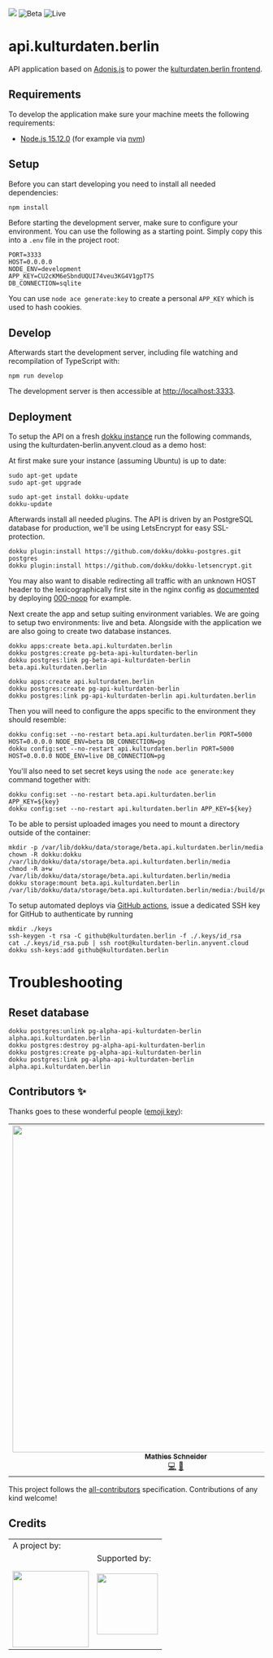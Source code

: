 ![](https://img.shields.io/badge/Built%20with%20%E2%9D%A4%EF%B8%8F-at%20Technologiestiftung%20Berlin-blue) ![Beta](https://github.com/technologiestiftung/kulturdaten-api/workflows/Deploy%3A%20Beta/badge.svg) ![Live](https://github.com/technologiestiftung/kulturdaten-api/workflows/Deploy%3A%20Live/badge.svg)

# api.kulturdaten.berlin

API application based on [Adonis.js](https://preview.adonisjs.com/) to power the [kulturdaten.berlin frontend](https://github.com/technologiestiftung/kulturdaten-frontend).

## Requirements

To develop the application make sure your machine meets the following requirements:

- [Node.js 15.12.0](https://nodejs.org/en/) (for example via [nvm](https://github.com/nvm-sh/nvm))

## Setup

Before you can start developing you need to install all needed dependencies:

```sh
npm install
```

Before starting the development server, make sure to configure your environment. You can use the following as a starting point. Simply copy this into a `.env` file in the project root:

```
PORT=3333
HOST=0.0.0.0
NODE_ENV=development
APP_KEY=CU2cKM6eSbndUQUI74veu3KG4V1gpT7S
DB_CONNECTION=sqlite
```

You can use `node ace generate:key` to create a personal `APP_KEY` which is used to hash cookies.

## Develop

Afterwards start the development server, including file watching and recompilation of TypeScript with:

```
npm run develop
```

The development server is then accessible at [http://localhost:3333](localhost:3333).

## Deployment

To setup the API on a fresh [dokku instance](https://github.com/dokku/dokku) run the following commands, using the kulturdaten-berlin.anyvent.cloud as a demo host:

At first make sure your instance (assuming Ubuntu) is up to date:

```
sudo apt-get update
sudo apt-get upgrade

sudo apt-get install dokku-update
dokku-update
```

Afterwards install all needed plugins. The API is driven by an PostgreSQL database for production, we'll be using LetsEncrypt for easy SSL-protection.

```
dokku plugin:install https://github.com/dokku/dokku-postgres.git postgres
dokku plugin:install https://github.com/dokku/dokku-letsencrypt.git
```

You may also want to disable redirecting all traffic with an unknown HOST header to the lexicographically first site in the nginx config as [documented](https://github.com/dokku/dokku/blob/master/docs/configuration/nginx.md#default-site) by deploying [000-noop](https://github.com/anyvent-org/000-noop) for example.

Next create the app and setup suiting environment variables. We are going to setup two environments: live and beta. Alongside with the application we are also going to create two database instances.

```
dokku apps:create beta.api.kulturdaten.berlin
dokku postgres:create pg-beta-api-kulturdaten-berlin
dokku postgres:link pg-beta-api-kulturdaten-berlin beta.api.kulturdaten.berlin

dokku apps:create api.kulturdaten.berlin
dokku postgres:create pg-api-kulturdaten-berlin
dokku postgres:link pg-api-kulturdaten-berlin api.kulturdaten.berlin
```

Then you will need to configure the apps specific to the environment they should resemble:

```
dokku config:set --no-restart beta.api.kulturdaten.berlin PORT=5000 HOST=0.0.0.0 NODE_ENV=beta DB_CONNECTION=pg
dokku config:set --no-restart api.kulturdaten.berlin PORT=5000 HOST=0.0.0.0 NODE_ENV=live DB_CONNECTION=pg
```

You'll also need to set secret keys using the `node ace generate:key` command together with:

```
dokku config:set --no-restart beta.api.kulturdaten.berlin APP_KEY=${key}
dokku config:set --no-restart api.kulturdaten.berlin APP_KEY=${key}
```

To be able to persist uploaded images you need to mount a directory outside of the container:

```
mkdir -p /var/lib/dokku/data/storage/beta.api.kulturdaten.berlin/media
chown -R dokku:dokku /var/lib/dokku/data/storage/beta.api.kulturdaten.berlin/media
chmod -R a+w /var/lib/dokku/data/storage/beta.api.kulturdaten.berlin/media
dokku storage:mount beta.api.kulturdaten.berlin /var/lib/dokku/data/storage/beta.api.kulturdaten.berlin/media:/build/public/media
```

To setup automated deploys via [GitHub actions](https://github.com/features/actions), issue a dedicated SSH key for GitHub to authenticate by running

```
mkdir ./keys
ssh-keygen -t rsa -C github@kulturdaten.berlin -f ./.keys/id_rsa
cat ./.keys/id_rsa.pub | ssh root@kulturdaten-berlin.anyvent.cloud dokku ssh-keys:add github@kulturdaten.berlin
```

# Troubleshooting

## Reset database

```
dokku postgres:unlink pg-alpha-api-kulturdaten-berlin alpha.api.kulturdaten.berlin
dokku postgres:destroy pg-alpha-api-kulturdaten-berlin
dokku postgres:create pg-alpha-api-kulturdaten-berlin
dokku postgres:link pg-alpha-api-kulturdaten-berlin alpha.api.kulturdaten.berlin
```

## Contributors ✨

Thanks goes to these wonderful people ([emoji key](https://allcontributors.org/docs/en/emoji-key)):

<!-- ALL-CONTRIBUTORS-LIST:START - Do not remove or modify this section -->
<!-- prettier-ignore-start -->
<!-- markdownlint-disable -->
<table>
  <tr>
    <td align="center"><a href="https://mathies.io/"><img src="https://avatars.githubusercontent.com/u/5181384?v=4?s=643" width="643px;" alt=""/><br /><sub><b>Mathies Schneider</b></sub></a><br /><a href="https://github.com/technologiestiftung/kulturdaten-frontend/commits?author=smatjes" title="Code">💻</a> <a href="https://github.com/technologiestiftung/kulturdaten-frontend/commits?author=smatjes" title="Documentation">📖</a></td>
    <td align="center"><a href="https://boris.io/"><img src="https://avatars.githubusercontent.com/u/1102134?v=4?s=643" width="643px;" alt=""/><br /><sub><b>Boris Fruendt</b></sub></a><br /><a href="https://github.com/technologiestiftung/kulturdaten-frontend/commits?author=b0ndt" title="Code">💻</a> <a href="https://github.com/technologiestiftung/kulturdaten-frontend/commits?author=b0ndt" title="Documentation">📖</a></td>
    <td align="center"><a href="https://github.com/matthiasrohmer"><img src="https://avatars.githubusercontent.com/u/12857772?v=4?s=643" width="643px;" alt=""/><br /><sub><b>Matthias Rohmer</b></sub></a><br /><a href="https://github.com/technologiestiftung/kulturdaten-frontend/commits?author=matthiasrohmer" title="Code">💻</a> <a href="https://github.com/technologiestiftung/kulturdaten-frontend/commits?author=matthiasrohmer" title="Documentation">📖</a></td>
    <td align="center"><a href="https://fabianmoronzirfas.me/"><img src="https://avatars.githubusercontent.com/u/315106?v=4?s=643" width="643px;" alt=""/><br /><sub><b>Fabian Morón Zirfas</b></sub></a><br /><a href="#maintenance-ff6347" title="Maintenance">🚧</a></td>
    <td align="center"><a href="https://github.com/vogelino"><img src="https://avatars.githubusercontent.com/u/2759340?v=4?s=643" width="643px;" alt=""/><br /><sub><b>Lucas Vogel</b></sub></a><br /><a href="https://github.com/technologiestiftung/kulturdaten-frontend/commits?author=vogelino" title="Documentation">📖</a></td>
  </tr>
</table>

<!-- markdownlint-restore -->
<!-- prettier-ignore-end -->

<!-- ALL-CONTRIBUTORS-LIST:END -->

This project follows the [all-contributors](https://github.com/all-contributors/all-contributors) specification. Contributions of any kind welcome!

## Credits

<table>
  <tr>
    <td>
      A project by: <a src="https://www.technologiestiftung-berlin.de/en/">
        <br />
        <br />
        <br />
        <img width="150" src="https://logos.citylab-berlin.org/logo-technologiestiftung-berlin-en.svg" />
      </a>
    </td>
    <td>
      Supported by: <a src="https://www.berlin.de/sen/kultur/en/">
        <br />
        <br />
        <img width="120" src="https://logos.citylab-berlin.org/logo-berlin-senkueu-en.svg" />
      </a>
    </td>
  </tr>
</table>

